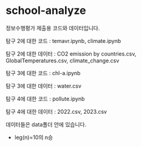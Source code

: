 # school-analyze
정보수행평가 제출용 코드와 데이터입니다.

탐구 2에 대한 코드 :
temavr.ipynb, climate.ipynb

탐구 2에 대한 데이터 : 
CO2 emission by countries.csv, GlobalTemperatures.csv, climate_change.csv


탐구 3에 대한 코드 :
chl-a.ipynb

탐구 3에 대한 데이터 :
water.csv

탐구 4에 대한 코드 :
pollute.ipynb

탐구 4에 대한 데이터 :
2022.csv, 2023.csv

데이터들은 data폴더 안에 있습니다.

* leg(n)=10의 n승
